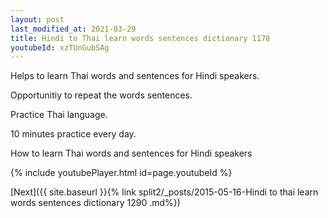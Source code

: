 ```yaml
---
layout: post
last_modified_at: 2021-03-29
title: Hindi to Thai learn words sentences dictionary 1178 
youtubeId: xzTUnGubSAg
---
```

 
 
Helps to learn Thai words and sentences for Hindi speakers.

Opportunitiy to repeat the words sentences. 

Practice Thai language. 
 
10 minutes practice every day. 
 
How to learn Thai words and sentences for Hindi speakers 
 
{% include youtubePlayer.html id=page.youtubeId %}
 
 
[Next]({{ site.baseurl }}{% link  split2/_posts/2015-05-16-Hindi to thai learn words sentences dictionary 1290 .md%})
 
